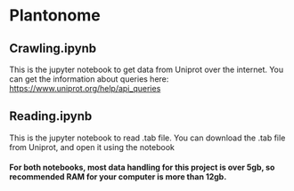 # Plantonome

## Crawling.ipynb
This is the jupyter notebook to get data from Uniprot over the internet. You can get the information about queries here: https://www.uniprot.org/help/api_queries

## Reading.ipynb
This is the jupyter notebook to read .tab file. You can download the .tab file from Uniprot, and open it using the notebook

#### For both notebooks, most data handling for this project is over 5gb, so recommended RAM for your computer is more than 12gb.
